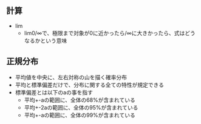 ## 計算
- lim
  - lim0/∞で、極限まで対象が0に近かったら/∞に大きかったら、式はどうなるかという意味

## 正規分布
- 平均値を中央に、左右対称の山を描く確率分布
- 平均と標準偏差だけで、分布に関する全ての特性が規定できる
- 標準偏差とは以下のaの事を指す
  - 平均+-aの範囲に、全体の68%が含まれている
  - 平均+-2aの範囲に、全体の95%が含まれている
  - 平均+-aの範囲に、全体の99%が含まれている
